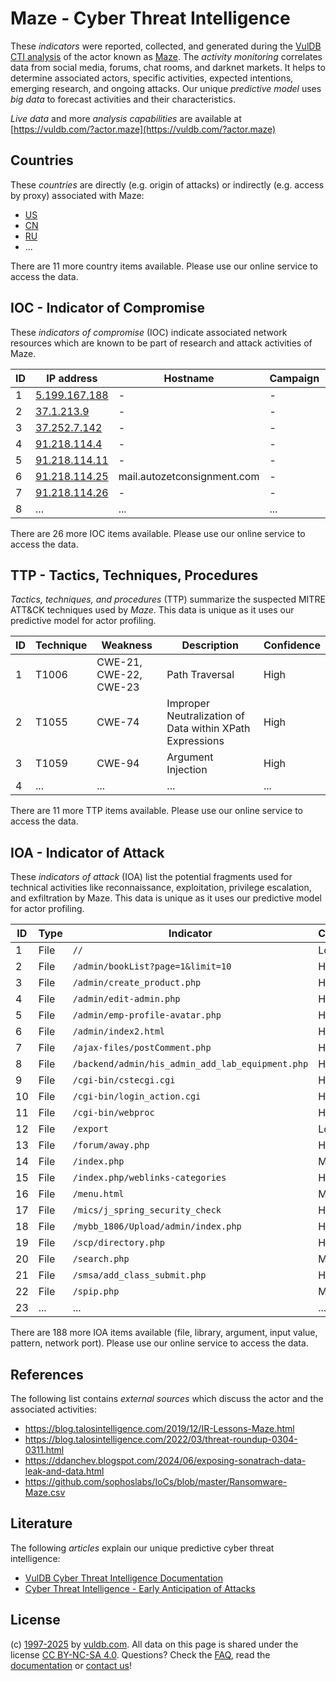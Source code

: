# Maze - Cyber Threat Intelligence

These _indicators_ were reported, collected, and generated during the [VulDB CTI analysis](https://vuldb.com/?kb.cti) of the actor known as [Maze](https://vuldb.com/?actor.maze). The _activity monitoring_ correlates data from social media, forums, chat rooms, and darknet markets. It helps to determine associated actors, specific activities, expected intentions, emerging research, and ongoing attacks. Our unique _predictive model_ uses _big data_ to forecast activities and their characteristics.

_Live data_ and more _analysis capabilities_ are available at [https://vuldb.com/?actor.maze](https://vuldb.com/?actor.maze)

## Countries

These _countries_ are directly (e.g. origin of attacks) or indirectly (e.g. access by proxy) associated with Maze:

* [US](https://vuldb.com/?country.us)
* [CN](https://vuldb.com/?country.cn)
* [RU](https://vuldb.com/?country.ru)
* ...

There are 11 more country items available. Please use our online service to access the data.

## IOC - Indicator of Compromise

These _indicators of compromise_ (IOC) indicate associated network resources which are known to be part of research and attack activities of Maze.

ID | IP address | Hostname | Campaign | Confidence
-- | ---------- | -------- | -------- | ----------
1 | [5.199.167.188](https://vuldb.com/?ip.5.199.167.188) | - | - | High
2 | [37.1.213.9](https://vuldb.com/?ip.37.1.213.9) | - | - | High
3 | [37.252.7.142](https://vuldb.com/?ip.37.252.7.142) | - | - | High
4 | [91.218.114.4](https://vuldb.com/?ip.91.218.114.4) | - | - | High
5 | [91.218.114.11](https://vuldb.com/?ip.91.218.114.11) | - | - | High
6 | [91.218.114.25](https://vuldb.com/?ip.91.218.114.25) | mail.autozetconsignment.com | - | High
7 | [91.218.114.26](https://vuldb.com/?ip.91.218.114.26) | - | - | High
8 | ... | ... | ... | ...

There are 26 more IOC items available. Please use our online service to access the data.

## TTP - Tactics, Techniques, Procedures

_Tactics, techniques, and procedures_ (TTP) summarize the suspected MITRE ATT&CK techniques used by _Maze_. This data is unique as it uses our predictive model for actor profiling.

ID | Technique | Weakness | Description | Confidence
-- | --------- | -------- | ----------- | ----------
1 | T1006 | CWE-21, CWE-22, CWE-23 | Path Traversal | High
2 | T1055 | CWE-74 | Improper Neutralization of Data within XPath Expressions | High
3 | T1059 | CWE-94 | Argument Injection | High
4 | ... | ... | ... | ...

There are 11 more TTP items available. Please use our online service to access the data.

## IOA - Indicator of Attack

These _indicators of attack_ (IOA) list the potential fragments used for technical activities like reconnaissance, exploitation, privilege escalation, and exfiltration by Maze. This data is unique as it uses our predictive model for actor profiling.

ID | Type | Indicator | Confidence
-- | ---- | --------- | ----------
1 | File | `//` | Low
2 | File | `/admin/bookList?page=1&limit=10` | High
3 | File | `/admin/create_product.php` | High
4 | File | `/admin/edit-admin.php` | High
5 | File | `/admin/emp-profile-avatar.php` | High
6 | File | `/admin/index2.html` | High
7 | File | `/ajax-files/postComment.php` | High
8 | File | `/backend/admin/his_admin_add_lab_equipment.php` | High
9 | File | `/cgi-bin/cstecgi.cgi` | High
10 | File | `/cgi-bin/login_action.cgi` | High
11 | File | `/cgi-bin/webproc` | High
12 | File | `/export` | Low
13 | File | `/forum/away.php` | High
14 | File | `/index.php` | Medium
15 | File | `/index.php/weblinks-categories` | High
16 | File | `/menu.html` | Medium
17 | File | `/mics/j_spring_security_check` | High
18 | File | `/mybb_1806/Upload/admin/index.php` | High
19 | File | `/scp/directory.php` | High
20 | File | `/search.php` | Medium
21 | File | `/smsa/add_class_submit.php` | High
22 | File | `/spip.php` | Medium
23 | ... | ... | ...

There are 188 more IOA items available (file, library, argument, input value, pattern, network port). Please use our online service to access the data.

## References

The following list contains _external sources_ which discuss the actor and the associated activities:

* https://blog.talosintelligence.com/2019/12/IR-Lessons-Maze.html
* https://blog.talosintelligence.com/2022/03/threat-roundup-0304-0311.html
* https://ddanchev.blogspot.com/2024/06/exposing-sonatrach-data-leak-and-data.html
* https://github.com/sophoslabs/IoCs/blob/master/Ransomware-Maze.csv

## Literature

The following _articles_ explain our unique predictive cyber threat intelligence:

* [VulDB Cyber Threat Intelligence Documentation](https://vuldb.com/?kb.cti)
* [Cyber Threat Intelligence - Early Anticipation of Attacks](https://www.scip.ch/en/?labs.20201022)

## License

(c) [1997-2025](https://vuldb.com/?kb.changelog) by [vuldb.com](https://vuldb.com/?kb.about). All data on this page is shared under the license [CC BY-NC-SA 4.0](https://creativecommons.org/licenses/by-nc-sa/4.0/). Questions? Check the [FAQ](https://vuldb.com/?kb.faq), read the [documentation](https://vuldb.com/?kb) or [contact us](https://vuldb.com/?contact)!
